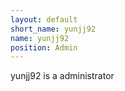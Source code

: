 ```yaml
---
layout: default
short_name: yunjj92
name: yunjj92
position: Admin
---
```

yunjj92 is a administrator